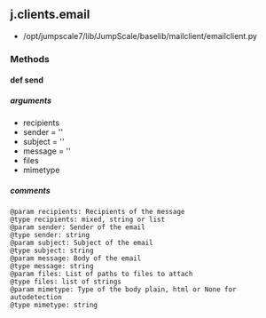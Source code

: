 <!-- toc -->
## j.clients.email

- /opt/jumpscale7/lib/JumpScale/baselib/mailclient/emailclient.py

### Methods

#### def send 

##### arguments

- recipients
- sender = ''
- subject = ''
- message = ''
- files
- mimetype

##### comments

```
@param recipients: Recipients of the message
@type recipients: mixed, string or list
@param sender: Sender of the email
@type sender: string
@param subject: Subject of the email
@type subject: string
@param message: Body of the email
@type message: string
@param files: List of paths to files to attach
@type files: list of strings
@param mimetype: Type of the body plain, html or None for autodetection
@type mimetype: string

```

